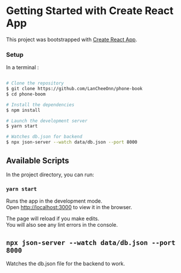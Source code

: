 # Getting Started with Create React App

This project was bootstrapped with [Create React App](https://github.com/facebook/create-react-app).

### Setup

In a terminal :
```bash

# Clone the repository
$ git clone https://github.com/LanCheeOnn/phone-book
$ cd phone-boom

# Install the dependencies
$ npm install

# Launch the development server
$ yarn start

# Watches db.json for backend
$ npx json-server --watch data/db.json --port 8000
```

## Available Scripts

In the project directory, you can run:

### `yarn start`

Runs the app in the development mode.\
Open [http://localhost:3000](http://localhost:3000) to view it in the browser.

The page will reload if you make edits.\
You will also see any lint errors in the console.

## `npx json-server --watch data/db.json --port 8000`

Watches the db.json file for the backend to work.

